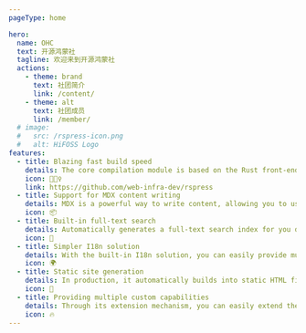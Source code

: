 ```yaml
---
pageType: home

hero:
  name: OHC
  text: 开源鸿蒙社
  tagline: 欢迎来到开源鸿蒙社
  actions:
    - theme: brand
      text: 社团简介
      link: /content/
    - theme: alt
      text: 社团成员
      link: /member/
  # image:
  #   src: /rspress-icon.png
  #   alt: HiFOSS Logo
features:
  - title: Blazing fast build speed
    details: The core compilation module is based on the Rust front-end toolchain, providing a more ultimate development experience.
    icon: 🏃🏻‍♀️
    link: https://github.com/web-infra-dev/rspress
  - title: Support for MDX content writing
    details: MDX is a powerful way to write content, allowing you to use React components in Markdown.
    icon: 📦
  - title: Built-in full-text search
    details: Automatically generates a full-text search index for you during construction, providing out-of-the-box full-text search capabilities.
    icon: 🎨
  - title: Simpler I18n solution
    details: With the built-in I18n solution, you can easily provide multi-language support for documents or components.
    icon: 🌍
  - title: Static site generation
    details: In production, it automatically builds into static HTML files, which can be easily deployed anywhere.
    icon: 🌈
  - title: Providing multiple custom capabilities
    details: Through its extension mechanism, you can easily extend theme UI and build process.
    icon: 🔥
---
```

